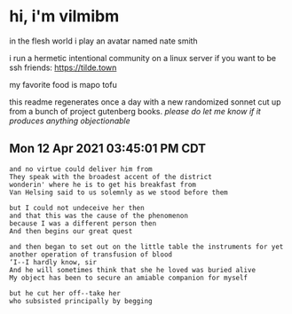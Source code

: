 # hi, i'm vilmibm

in the flesh world i play an avatar named nate smith

i run a hermetic intentional community on a linux server if you want to be ssh friends: https://tilde.town

my favorite food is mapo tofu

this readme regenerates once a day with a new randomized sonnet cut up from a bunch of project gutenberg books.
_please do let me know if it produces anything objectionable_

## Mon 12 Apr 2021 03:45:01 PM CDT

    and no virtue could deliver him from
    They speak with the broadest accent of the district
    wonderin' where he is to get his breakfast from
    Van Helsing said to us solemnly as we stood before them
    
    but I could not undeceive her then
    and that this was the cause of the phenomenon
    because I was a different person then
    And then begins our great quest
    
    and then began to set out on the little table the instruments for yet another operation of transfusion of blood
    ‘I--I hardly know, sir
    And he will sometimes think that she he loved was buried alive
    My object has been to secure an amiable companion for myself
    
    but he cut her off--take her
    who subsisted principally by begging
